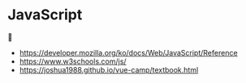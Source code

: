 # JavaScript

📔
* https://developer.mozilla.org/ko/docs/Web/JavaScript/Reference
* https://www.w3schools.com/js/
* https://joshua1988.github.io/vue-camp/textbook.html
